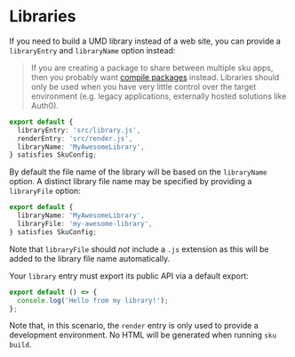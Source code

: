 # Libraries

If you need to build a UMD library instead of a web site, you can provide a `libraryEntry` and `libraryName` option instead:

> If you are creating a package to share between multiple sku apps, then you probably want [compile packages](./docs/extra-features#compile-packages) instead. Libraries should only be used when you have very little control over the target environment (e.g. legacy applications, externally hosted solutions like Auth0).

```ts
export default {
  libraryEntry: 'src/library.js',
  renderEntry: 'src/render.js',
  libraryName: 'MyAwesomeLibrary',
} satisfies SkuConfig;
```

By default the file name of the library will be based on the `libraryName` option. A distinct library file name may be specified by providing a `libraryFile` option:

```ts
export default {
  libraryName: 'MyAwesomeLibrary',
  libraryFile: 'my-awesome-library',
} satisfies SkuConfig;
```

Note that `libraryFile` should _not_ include a `.js` extension as this will be added to the library file name automatically.

Your `library` entry must export its public API via a default export:

```js
export default () => {
  console.log('Hello from my library!');
};
```

Note that, in this scenario, the `render` entry is only used to provide a development environment. No HTML will be generated when running `sku build`.
